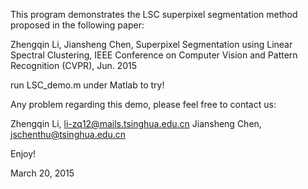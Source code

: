 This program demonstrates the LSC superpixel segmentation method proposed in the following paper:

Zhengqin Li, Jiansheng Chen, Superpixel Segmentation using Linear Spectral Clustering, IEEE Conference on Computer Vision and Pattern Recognition (CVPR), Jun. 2015 

run LSC_demo.m under Matlab to try!

	
Any problem regarding this demo, please feel free to contact us:

Zhengqin Li, li-zq12@mails.tsinghua.edu.cn
Jiansheng Chen,  jschenthu@tsinghua.edu.cn

Enjoy!

March 20, 2015